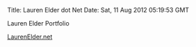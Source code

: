Title: Lauren Elder dot Net
Date: Sat, 11 Aug 2012 05:19:53 GMT

Lauren Elder Portfolio

[LaurenElder.net](http://laurenelder.net)
